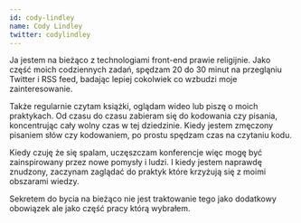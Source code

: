 ```yaml
---
id: cody-lindley
name: Cody Lindley
twitter: codylindley
---
```


Ja jestem na bieżąco z technologiami front-end prawie religijnie. Jako część moich codziennych zadań, spędzam 20 do 30 minut na przegląniu Twitter i RSS feed, badając lepiej cokolwiek co wzbudzi moje zainteresowanie.

Także regularnie czytam książki, oglądam wideo lub piszę o moich praktykach. Od czasu do czasu zabieram się do kodowania czy pisania, koncentrując cały wolny czas w tej dziedzinie. Kiedy jestem zmęczony pisaniem słów czy kodowaniem, po prostu spędzam czas na czytaniu kodu.

Kiedy czuję że się spalam, uczęszczam konferencje więc mogę być zainspirowany przez nowe pomysły i ludzi. I kiedy jestem naprawdę znudzony, zaczynam zaglądać do praktyk które krzyżują się z moimi obszarami wiedzy.

Sekretem do bycia na bieżąco nie jest traktowanie tego jako dodatkowy obowiązek ale jako część pracy którą wybrałem.

